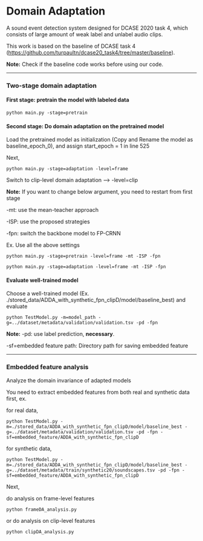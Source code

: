 # Domain Adaptation
A sound event detection system designed for DCASE 2020 task 4, which consists of large amount of weak label and unlabel audio clips.

This work is based on the baseline of DCASE task 4 (https://github.com/turpaultn/dcase20_task4/tree/master/baseline). 

**Note:** Check if the baseline code works before using our code.

-------------------------------
### Two-stage domain adaptation
#### First stage: pretrain the model with labeled data
```
python main.py -stage=pretrain
```
#### Second stage: Do domain adaptation on the pretrained model
Load the pretrained model as initialization (Copy and Rename the model as baseline_epoch_0), and assign start_epoch = 1 in line 525

Next,

```
python main.py -stage=adaptation -level=frame
```
Switch to clip-level domain adaptation --> -level=clip

**Note:**
If you want to change below argument, you need to restart from first stage

-mt: use the mean-teacher approach 

-ISP: use the proposed strategies

-fpn: switch the backbone model to FP-CRNN

Ex. Use all the above settings
```
python main.py -stage=pretrain -level=frame -mt -ISP -fpn

python main.py -stage=adaptation -level=frame -mt -ISP -fpn
```

#### Evaluate well-trained model
Choose a well-trained model (Ex. ./stored_data/ADDA_with_synthetic_fpn_clipD/model/baseline_best) and evaluate

```
python TestModel.py -m=model_path -g=../dataset/metadata/validation/validation.tsv -pd -fpn 
```
**Note:** 
-pd: use label prediction, **necessary**.

-sf=embedded feature path: Directory path for saving embedded feature

-------------------------------
### Embedded feature analysis
Analyze the domain invariance of adapted models 

You need to extract embedded features from both real and synthetic data first, ex.

for real data,
```
python TestModel.py -m=./stored_data/ADDA_with_synthetic_fpn_clipD/model/baseline_best -g=../dataset/metadata/validation/validation.tsv -pd -fpn -sf=embedded_feature/ADDA_with_synthetic_fpn_clipD
```

for synthetic data,
```
python TestModel.py -m=./stored_data/ADDA_with_synthetic_fpn_clipD/model/baseline_best -g=../dataset/metadata/train/synthetic20/soundscapes.tsv -pd -fpn -sf=embedded_feature/ADDA_with_synthetic_fpn_clipD
```

Next,

do analysis on frame-level features
```
python frameDA_analysis.py
```

or do analysis on clip-level features
```
python clipDA_analysis.py
```